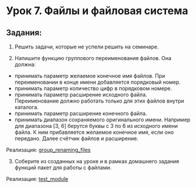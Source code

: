 # Урок 7. Файлы и файловая система

## Задания:

1. Решить задачи, которые не успели решить на семинаре.

2. Напишите функцию группового переименования файлов. Она должна:
* принимать параметр желаемое конечное имя файлов. При переименовании в конце имени добавляется порядковый номер.
* принимать параметр количество цифр в порядковом номере.
* принимать параметр расширение исходного файла. Переименование должно работать только для этих файлов внутри каталога.
* принимать параметр расширение конечного файла.
* принимать диапазон сохраняемого оригинального имени. Например для диапазона [3, 6] берутся буквы с 3 по 6 из исходного имени файла. К ним прибавляется желаемое конечное имя, если оно передано. Далее счётчик файлов и расширение.

Реализация:
[group_renaming_files](https://github.com/MikhailAkulov/intoTheDepthsOfPython/blob/main/pythonHomeWork_7/group_renaming_files.py)

3. Соберите из созданных на уроке и в рамках домашнего задания функций пакет для работы с файлами.

Реализация:
[test_module](https://github.com/MikhailAkulov/intoTheDepthsOfPython/blob/main/pythonHomeWork_7/test_module.py)
